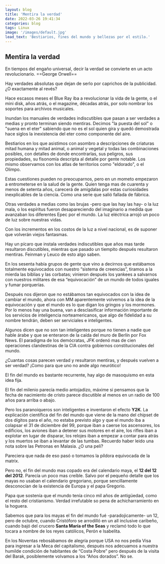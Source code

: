 ```yaml
---
layout: blog
title: 'Mentira la verdad'
date: 2022-03-26 19:41:34
categories: blog
tags: Linux
image: '/images/default.jpg'
lead_text: 'Bestiarios, fines del mundo y bellezas por el estilo.'
---
```


## Mentira la verdad


En tiempos del engaño universal, decir la verdad  se convierte en un acto revolucionario.  ==George Orwell==

Hay verdades absolutas que dejan de serlo por caprichos de la publicidad.¿O exactamente al revés?

Hace escasos meses el Blue Ray iba a revolucionar la vida de la gente, o el mini disk, años atrás, o el magazine, décadas atrás, por solo nombrar los soportes para archivos musicales.

Inundan los manuales de verdades indiscutibles que pasan a ser verdades a medias y pronto terminan siendo mentiras.  Decimos "la puesta del sol" o "suena en el eter" sabiendo que no es el sol quien gira y quedó demostrada hace siglos la inexistencia del eter como componente del aire.

Bestiarios en los que asistimos con asombro a descripciones de criaturas mitad humana y mitad animal, o animal y vegetal y todas las combinaciones posibles, con detalles de donde encontrarlas, sus peligros, sus propiedades, su fisonomía descripta al detalle por gente notable.  Los mismo observamos con los atlas de territorios como "eldorado", o el Olimpo.

Estas cuestiones pueden no preocuparnos, pero en un mometo empezaron a entrometerse en la salud de la gente. Quien tenga mas de cuarenta y menos de setenta años, carecerá de amígdalas por estas curiosidades inexplicables de la ciencia.  Como una serie que salió fallada de fábrica.

Otras verdades a medias como las brujas -pero que las hay las hay- o la luz mala, o los espíritus fueron desapareciendo del imaginario a medida que avanzaban los diferentes Epec por el mundo. La luz eléctrica arrojó un poco de luz sobre nuestras vidas.

Con los incrementos en los costos de la luz a nivel nacional, es de suponer que volverán viejos fantasmas.

Hay un pícaro que instala verdades indiscutibles que años mas tarde resultaron discutibles, mientras que pasado un tiempito después resultaron mentiras.  Feinman y Leuco de esto algo saben.

En los sesenta había grupos de gente que vino a decirnos que estábamos totalmente equivocados con nuestro “sistema de creencias”, tiramos a la mierda las biblias y las corbatas; vinieron después los yankees a salvarnos con nuestros militares de esa “equivocación” de un mundo de todos iguales y fumar porquerías. 

Después nos dijeron que no estábamos tan equivocados con la idea de cambiar el mundo, ahora con MM aparentemente volvemos a la idea de la equivocación y que el mundo es lo que digan los gringos y los mormones. Por lo menos hay una buena, van a desclasificar información importante de los servicios de inteligencia norteamericanos, que algo de fidelidad a su nombre tendrán, deben ser serviciales e inteligentes.

Algunos dicen que no son tan inteligentes porque no tienen a nadie que hable árabe y que se enteraron de la caída del muro de Berlín por Fox News.  El paradigma de los demócratas, JFK ordenó mas de cien operaciones clandestinas de la CIA contra gobiernos constitucionales del mundo.

¿Cuantas cosas parecen verdad y resultaron mentiras, y después vuelven a ser verdad? ¡Como para que uno no ande algo neurótico!

El fin del mundo es bastante recurrente, hay algo de masoquismo en esta idea fija.

El fin del milenio parecía medio antojadizo, máxime si pensamos que la fecha de nacimiento de cristo parece discutible al menos en un radio de 100 años para arriba o abajo.

Pero los paranoiqueros son inteligentes e inventaron el efecto **Y2K**. La explicación científica del fin del mundo que viene de la mano del chipset de dos dígitos para el año, no estaba previsto algo y que el mundo iba a colapsar el 31 de diciembre del 99, porque iban a caerse los ascensores, los edificios, los aviones iban a detener sus motores en el aire, los rifles iban a explotar en lugar de disparar, los relojes iban a empezar a contar para atrás y los muertos se iban a levantar de las tumbas.  Recuerdo haber leido una nota sobre las Petronas en Malasia.  ¿O una peli?

Pareciera que nada de eso pasó o tomamos la píldora equivocada de la matrix.

Pero no, el fin del mundo mas copado era del calendario maya, el **12 del 12 del 2012**. Parecía un poco mas creíble. Salvo por el pequeño detalle que los mayas no usaban el calendario gregoriano, porque sencillamente desconocían de la existencia de Europa y el papa Gregorio.

Papa que sostenía que el mundo tenía cinco mil años de antigüedad, como el resto del cristianismo. Verdad irrefutable so pena de achicharramiento en la hoguera.

Sabemos que para los mayas el fin del mundo fué -paradojicamente- un 12, pero de octubre, cuando Cristóforo se arrodilló en un all inclusive caribeño, cuando bajó del crucero **Santa María of the Seas** y reclamó todo lo que tocara a nombre de los reyes católicos, Perón e Isabelita.

En los Noventas rebosábamos de alegría porque USA no nos pedía Visa para ingresar a la Meca del capitalismo, después nos adecuamos a nuestra humilde condición de habitantes de “Costa Pobre” pero después de la visita del Barak, posiblemente volvamos a los “Años dorados”. No se.




